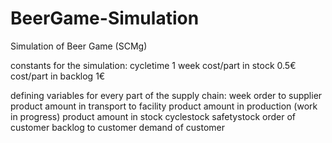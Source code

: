 # BeerGame-Simulation
Simulation of Beer Game (SCMg)

constants for the simulation:
cycletime 1 week
cost/part in stock 0.5€
cost/part in backlog 1€

defining variables for every part of the supply chain:
week
order to supplier
product amount in transport to facility
product amount in production (work in progress)
product amount in stock
cyclestock
safetystock
order of customer
backlog to customer
demand of customer

